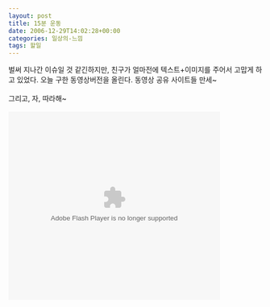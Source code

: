 ```yaml
---
layout: post
title: 15분 운동
date: 2006-12-29T14:02:28+00:00
categories: 일상의-느낌
tags: 할일
---
```

벌써 지나간 이슈일 것 같긴하지만, 친구가 얼마전에 텍스트+이미지를 주어서 고맙게 하고 있었다. 오늘 구한 동영상버전을 올린다. 동영상 공유 사이트들 만세~<br /><br />그리고, 자, 따라해~<br /><br /><embed loop="true" menu="false" quality="high"  width="420" height="374"  type="application/x-shockwave-flash" pluginspage="http://www.macromedia.com/shockwave/download/index.cgi?P1_Prod_Version=ShockwaveFlash" src="http://dory.mncast.com/mncHMovie.swf?movieID=10007469820061009120905"></embed>
